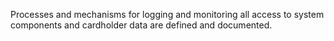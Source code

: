 Processes and mechanisms for logging and monitoring all access to system components and cardholder data are defined and documented.
